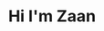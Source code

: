 ---
title: "Hi I'm Zaan"
layout: splash
header:
  overlay_color: "#000"
  overlay_filter: "0.5"
  overlay_image: /assets/splash/andromeda.jpg
excerpt: "I'm a postgraduate student in theoretical physics. My interests are primarily in Quantum Field Theory and General Relativity"
---